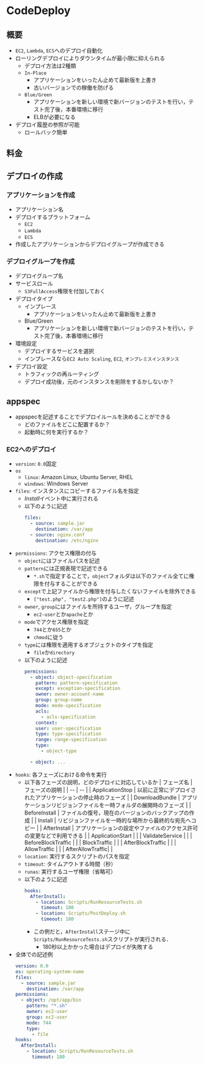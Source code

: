 # CodeDeploy

## 概要
- `EC2`, `Lambda`, `ECS`へのデプロイ自動化
- ローリングデプロイによりダウンタイムが最小限に抑えられる
    - デプロイ方法は2種類
    - `In-Place`
        - アプリケーションをいったん止めて最新版を上書き
        - 古いバージョンでの稼働を防げる
    - `Blue/Green`
        - アプリケーションを新しい環境で新バージョンのテストを行い，テスト完了後，本番環境に移行
        - ELBが必要になる
- デプロイ履歴の参照が可能
    - ロールバック簡単

## 料金


## デプロイの作成
### アプリケーションを作成
- アプリケーション名
- デプロイするプラットフォーム
    - `EC2`
    - `Lambda`
    - `ECS`
- 作成したアプリケーションからデプロイグループが作成できる

### デプロイグループを作成
- デプロイグループ名
- サービスロール
    - `S3FullAccess`権限を付加しておく
- デプロイタイプ
    - インプレース
        - アプリケーションをいったん止めて最新版を上書き
    - Blue/Green
        - アプリケーションを新しい環境で新バージョンのテストを行い，テスト完了後，本番環境に移行
- 環境設定
    - デプロイするサービスを選択
    - インプレースなら`EC2 Auto Scaling`, `EC2`, `オンプレミスインスタンス`
- デプロイ設定
    - トラフィックの再ルーティング
    - デプロイ成功後，元のインスタンスを削除をするかしないか？


## appspec
- appspecを記述することでデプロイルールを決めることができる
    - どのファイルをどこに配置するか？
    - 起動時に何を実行するか？


### EC2へのデプロイ
- `version`: `0.0`固定
- `os`
    - `linux`: Amazon Linux, Ubuntu Server, RHEL
    - `windows`: Windows Server
- `files`: インスタンスにコピーするファイル名を指定
    - *Install*イベント中に実行される
    - 以下のように記述
        ```YAML
        files:
          - source: sample.jar
            destination: /var/app
          - source: nginx.conf
            destination: /etc/nginx
        ```
- `permissions`: アクセス権限の付与
    - `object`にはファイルパスを記述
    - `pattern`には正規表現で記述できる
        - `*.sh`で指定することで，`object`フォルダは以下のファイル全てに権限を付与することができる
    - `except`で上記ファイルから権限を付与したくないファイルを除外できる
        - `["test.php", "test2.php"]`のように記述
    - `owner`, `group`にはファイルを所持するユーザ，グループを指定
        - `ec2-user`とか`apache`とか
    - `mode`でアクセス権限を指定
        - `744`とか`655`とか
        - `chmod`に従う
    - `type`には権限を適用するオブジェクトのタイプを指定
        - `file`か`directory`
    - 以下のように記述
        ```YAML
       permissions:
          - object: object-specification
            pattern: pattern-specification
            except: exception-specification
            owner: owner-account-name
            group: group-name
            mode: mode-specification
            acls: 
              - acls-specification 
            context:
            user: user-specification
            type: type-specification
            range: range-specification
            type:
              - object-type

          - object: ...
        ```
- `hooks`: 各フェーズにおける命令を実行
    - 以下各フェーズの説明，どのデプロイに対応しているか
        | フェーズ名 | フェーズの説明 |
        | -- | -- |
        | ApplicationStop | 以前に正常にデプロイされたアプリケーションの停止時のフェーズ |
        | DownloadBundle | アプリケーションリビジョンファイルを一時フォルダの展開時のフェーズ |
        | BeforeInstall | ファイルの復号，現在のバージョンのバックアップの作成 |
        | Install | リビジョンファイルを一時的な場所から最終的な宛先へコピー |
        | AfterInstall | アプリケーションの設定やファイルのアクセス許可の変更などで利用できる |
        | ApplicationStart | |
        | ValidateService | |
        | BeforeBlockTraffic | |
        | BlockTraffic | |
        | AfterBlockTraffic | |
        | AllowTraffic | |
        | AfterAllowTraffic| |
    - `location`: 実行するスクリプトのパスを指定
    - `timeout`: タイムアウトする時間（秒）
    - `runas`: 実行するユーザ権限（省略可）
    - 以下のように記述
        ```YAML
        hooks:
          AfterInstall:
            - location: Scripts/RunResourceTests.sh
              timeout: 180
            - location: Scripts/PostDeploy.sh
              timeout: 180
        ```
        - この例だと，`AfterInstall`ステージ中に`Scripts/RunResourceTests.sh`スクリプトが実行される．
            - 180秒以上かかった場合はデプロイが失敗する
- 全体での記述例
    ```YAML
    version: 0.0
    os: operating-system-name
    files:
      - source: sample.jar
        destination: /var/app
    permissions:
      - object: /opt/app/bin
        pattern: "*.sh"
        owner: ec2-user
        group: ec2-user
        mode: 744
        type:
          - file
    hooks:
      AfterInstall:
        - location: Scripts/RunResourceTests.sh
          timeout: 180
    ```

